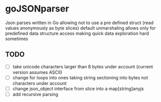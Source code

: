# goJSONparser
Json parses written in Go allowing not to use a pre defined struct (read values anonymously as byte slices)
default unmarshaling allows only for predefined data structure access making quick data exploration hard sometimes

## TODO
- [ ] take unicode characters larger than 8 bytes under account (current version assumes ASCII)
- [ ] change for loops into ones taking string sectioning into bytes not characters under account
- [ ] change json_object interface from slice into a map[string]anyjs
- [ ] add recursive parsing
